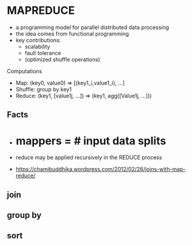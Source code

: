 

# MAPREDUCE
* a programming model for parallel distributed data processing
* the idea comes from functional programming
* key contributions:
    * scalability
    * fault tolerance
    * (optimized shuffle operations)

Computations
* Map: (key0, value0) => [(key1_i,value1_i), ...]
* Shuffle: group by key1
* Reduce: (key1, [value1j, ...]) => (key1, agg([Value1j, ...]))


## Facts
* # mappers = # input data splits
* reduce may be applied recursively in the REDUCE process



* https://chamibuddhika.wordpress.com/2012/02/26/joins-with-map-reduce/













## join

## group by

## sort

